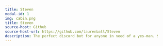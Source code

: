 ```yaml
---
title: Steven
modal-id: 1
img: cabin.png
title: Steven
source-host: Github
source-host-url: https://github.com/laurenball/Steven
description: The perfect discord bot for anyone in need of a yes-man. Steven is a lightweight discord bot whose primary function is semi-random affirmation for configured members.
---
```



